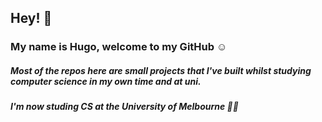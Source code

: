 ## Hey! 👀
### My name is Hugo, welcome to my GitHub ☺

##### Most of the repos here are small projects that I've built whilst studying computer science in my own time and at uni.

##### I'm now studing CS at the University of Melbourne 👨‍🎓

<!--
**DustyPriest/DustyPriest** is a ✨ _special_ ✨ repository because its `README.md` (this file) appears on your GitHub profile.

Here are some ideas to get you started:

- 🔭 I’m currently working on ...
- 🌱 I’m currently learning ...
- 👯 I’m looking to collaborate on ...
- 🤔 I’m looking for help with ...
- 💬 Ask me about ...
- 📫 How to reach me: ...
- 😄 Pronouns: ...
- ⚡ Fun fact: ...
-->
